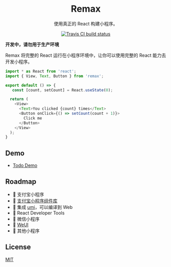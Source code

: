 <h1 align="center">
  Remax
</h1>

<p align="center">
  使用真正的 React 构建小程序。
</p>

<p align="center">
  <a href="https://travis-ci.org/remaxjs/remax">
    <img src="https://img.shields.io/travis/remaxjs/remax.svg?style=flat-square" alt="Travis CI build status" />
  </a>
</p>

**开发中，请勿用于生产环境**

Remax 将完整的 React 运行在小程序环境中，让你可以使用完整的 React 能力去开发小程序。


```javascript
import * as React from 'react';
import { View, Text, Button } from 'remax';

export default () => {
   const [count, setCount] = React.useState(0);

  return (
    <View>
      <Text>You clicked {count} times</Text>
      <Button onClick={() => setCount(count + 1)}>
        Click me
      </Button>
    </View>
  );
}
```

## Demo

- [Todo Demo](https://github.com/remaxjs/todo-demo)

## Roadmap

- 🚧 支付宝小程序
- 🤔 [支付宝小程序组件库](https://github.com/ant-mini-program/mini-antui)
- 🤔 集成 [umi](https://github.com/umijs/umi)，可以编译到 Web
- 🤔 React Developer Tools
- 🤔 微信小程序
- 🤔 [WeUI](https://github.com/Tencent/weui)
- 🤔 其他小程序

## License

[MIT](LICENSE)
